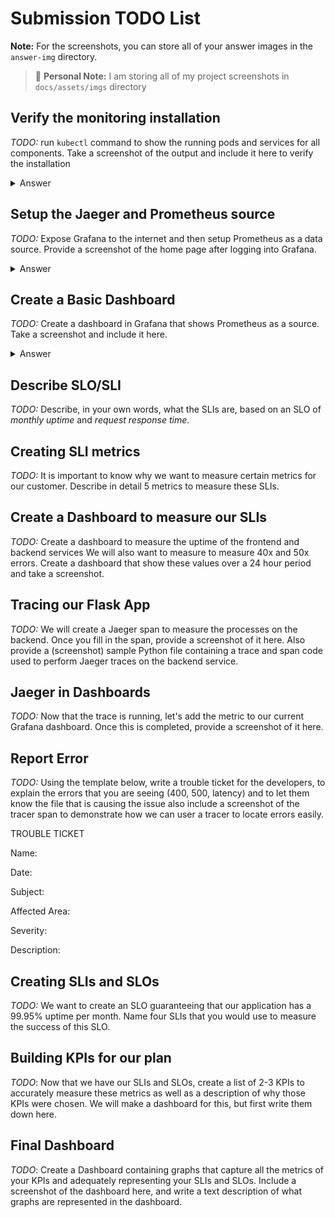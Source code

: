 <!-- markdownlint-configure-file {
  "MD033": false,
  "MD041": false
} -->

# Submission TODO List

**Note:** For the screenshots, you can store all of your answer images in the `answer-img` directory.

> :memo: **Personal Note:** I am storing all of my project screenshots in `docs/assets/imgs` directory

## Verify the monitoring installation

_TODO:_ run `kubectl` command to show the running pods and services for all components. Take a screenshot of the output and include it here to verify the installation

<details>

<summary>Answer</summary>

<div align="center">

![Local kubectl, check workloads][installation-local-kubectl-check-workloads-01]

![Local kubectl, check workloads][installation-local-kubectl-check-workloads-03]

</div>

</details>

## Setup the Jaeger and Prometheus source

_TODO:_ Expose Grafana to the internet and then setup Prometheus as a data source. Provide a screenshot of the home page after logging into Grafana.

<details>

<summary>Answer</summary>

<div align="center">

![Grafana Home Page][installation-grafana-home]
_I am automatically exposing `Grafana` via `NodePort` as part of the environment setup in `vagrant up` command_

</div>

<div align="center">

![Grafana Datasources Page][installation-grafana-datasources]
_Jaeger datasource has been automatically configured as a datasource as part of the environment setup in `vagrant up` command_

</div>

<div align="center">

![Jaeger Datasource Configuration Page][installation-grafana-jaeger-datasource]

</div>

</details>

## Create a Basic Dashboard

_TODO:_ Create a dashboard in Grafana that shows Prometheus as a source. Take a screenshot and include it here.

<details>

<summary>Answer</summary>

<div align="center">

![My Custom Dashboard][my-basic-dashboard]

![My Custom Dashboard - Instance Load per CPU][my-basic-dashboard-datasource]

</div>

</details>

## Describe SLO/SLI

_TODO:_ Describe, in your own words, what the SLIs are, based on an SLO of _monthly uptime_ and _request response time_.

## Creating SLI metrics

_TODO:_ It is important to know why we want to measure certain metrics for our customer. Describe in detail 5 metrics to measure these SLIs.

## Create a Dashboard to measure our SLIs

_TODO:_ Create a dashboard to measure the uptime of the frontend and backend services We will also want to measure to measure 40x and 50x errors. Create a dashboard that show these values over a 24 hour period and take a screenshot.

## Tracing our Flask App

_TODO:_ We will create a Jaeger span to measure the processes on the backend. Once you fill in the span, provide a screenshot of it here. Also provide a (screenshot) sample Python file containing a trace and span code used to perform Jaeger traces on the backend service.

## Jaeger in Dashboards

_TODO:_ Now that the trace is running, let's add the metric to our current Grafana dashboard. Once this is completed, provide a screenshot of it here.

## Report Error

_TODO:_ Using the template below, write a trouble ticket for the developers, to explain the errors that you are seeing (400, 500, latency) and to let them know the file that is causing the issue also include a screenshot of the tracer span to demonstrate how we can user a tracer to locate errors easily.

TROUBLE TICKET

Name:

Date:

Subject:

Affected Area:

Severity:

Description:

## Creating SLIs and SLOs

_TODO:_ We want to create an SLO guaranteeing that our application has a 99.95% uptime per month. Name four SLIs that you would use to measure the success of this SLO.

## Building KPIs for our plan

_TODO_: Now that we have our SLIs and SLOs, create a list of 2-3 KPIs to accurately measure these metrics as well as a description of why those KPIs were chosen. We will make a dashboard for this, but first write them down here.

## Final Dashboard

_TODO_: Create a Dashboard containing graphs that capture all the metrics of your KPIs and adequately representing your SLIs and SLOs. Include a screenshot of the dashboard here, and write a text description of what graphs are represented in the dashboard.

<!--*********************  R E F E R E N C E S  *********************-->

<!-- * Links * -->

<!-- * Images * -->

[installation-local-kubectl-check-workloads-01]: ./docs/assets/imgs/installation-local-kubectl-check-workloads-01.png
[installation-local-kubectl-check-workloads-03]: ./docs/assets/imgs/installation-local-kubectl-check-workloads-03.png
[installation-grafana-home]: ./docs/assets/imgs/installation-grafana-home-page.png
[installation-grafana-datasources]: ./docs/assets/imgs/installation-grafana-datasources.png
[installation-grafana-jaeger-datasource]: ./docs/assets/imgs/installation-grafana-jaeger-datasource.png
[my-basic-dashboard]: ./docs/assets/imgs/my-basic-custom-dashboard.png
[my-basic-dashboard-datasource]: ./docs/assets/imgs/my-basic-custom-dashboard-datasource.png

